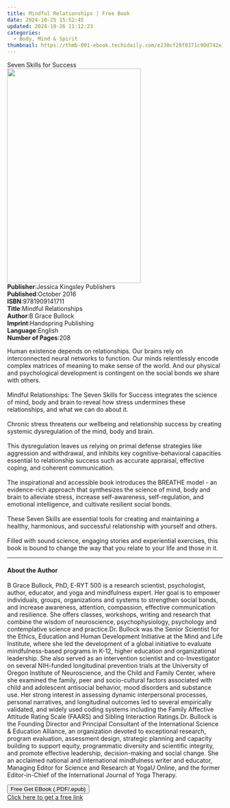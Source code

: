 ```yaml
---
title: Mindful Relationships | Free Book
date: 2024-10-25 15:52:45
updated: 2024-10-26 11:12:23
categories:
  - Body, Mind & Spirit
thumbnail: https://thmb-001-ebook.techidaily.com/e230cf28f8371c90d742e1eecd8a8e3dcb16fbd184975c99bb815ff5b7b27824.jpg
---
```

<main id="book-container">
  <div class="flex flex-col">
    <div class="book-brief flex-1 py-6 px-4 sm:p-6 md:py-10 md:px-8">
      <!-- brief-->
      <div class="book-brief-main">Seven Skills for Success</div>
    </div>
    <div
      class="book-meta-info flex-1 grid gap-4 col-start-1 col-end-3 row-start-1 sm:mb-6 sm:grid-cols-4 lg:gap-6 lg:col-start-2 lg:row-end-6 lg:row-span-6 lg:mb-0"
    >
      <div
        class="book-meta-info-left place-content-center mt-4 p-4 text-sm leading-6 col-start-2 col-span-2 dark:text-slate-400"
      >
        <img
          class="w-full h-500 object-cover rounded-lg sm:h-255 sm:col-span-2 lg:col-span-full"
          src="https://img-001-ebook.techidaily.com/e7fd24e8393240d225f7686069b42062c3d50e7aba51d96871011612b0f3ffc8.jpg"
          alt=""
          width="312"
          height="500"
        />
      </div>
      <div
        class="book-meta-info-right mt-2 col-start-1 row-start-2 col-span-3 self-center"
      >
        <!-- meta data  -->
        <div class="flex flex-col px-4 md:px-8">
          <div class="flex-1">
            <strong>Publisher</strong>:<span class="px-2"
              >Jessica Kingsley Publishers</span
            >
          </div>
          <div class="flex-1">
            <strong>Published</strong>:<span class="px-2">October 2016</span>
          </div>
          <div class="flex-1">
            <strong>ISBN</strong>:<span class="px-2">9781909141711</span>
          </div>
          <div class="flex-1">
            <strong>Title</strong>:<span class="px-2"
              >Mindful Relationships</span
            >
          </div>
          <div class="flex-1">
            <strong>Author</strong>:<span class="px-2">B Grace Bullock</span>
          </div>
          <div class="flex-1">
            <strong>Imprint</strong>:<span class="px-2"
              >Handspring Publishing</span
            >
          </div>
          <div class="flex-1">
            <strong>Language</strong>:<span class="px-2">English</span>
          </div>
          <div class="flex-1">
            <strong>Number of Pages</strong>:<span class="px-2">208</span>
          </div>
        </div>
      </div>
    </div>
    <div class="book-description flex-1 py-6 px-4 sm:p-6 md:py-10 md:px-8">
      <div class="book-description-main">
        <div accordion-content="" id="description">
          <p>
            Human existence depends on relationships. Our brains rely on
            interconnected neural networks to function. Our minds relentlessly
            encode complex matrices of meaning to make sense of the world. And
            our physical and psychological development is contingent on the
            social bonds we share with others.<br /><br />Mindful Relationships:
            The Seven Skills for Success integrates the science of mind, body
            and brain to reveal how stress undermines these relationships, and
            what we can do about it.<br /><br />Chronic stress threatens our
            wellbeing and relationship success by creating systemic
            dysregulation of the mind, body and brain.<br /><br />This
            dysregulation leaves us relying on primal defense strategies like
            aggression and withdrawal, and inhibits key cognitive-behavioral
            capacities essential to relationship success such as accurate
            appraisal, effective coping, and coherent communication.<br /><br />The
            inspirational and accessible book introduces the BREATHE model - an
            evidence-rich approach that synthesizes the science of mind, body
            and brain to alleviate stress, increase self-awareness,
            self-regulation, and emotional intelligence, and cultivate resilient
            social bonds.<br /><br />These Seven Skills are essential tools for
            creating and maintaining a healthy, harmonious, and successful
            relationship with yourself and others.<br /><br />Filled with sound
            science, engaging stories and experiential exercises, this book is
            bound to change the way that you relate to your life and those in
            it.
          </p>
        </div>
        <div class="accordion-fader"></div>
      </div>
    </div>
    <div class="book-excerpts flex-1 py-6 px-4 sm:p-6 md:py-10 md:px-8">
      <!-- excerpts-->
      <div class="book-excerpts-main">
        <hr />
        <h4 class="placeholder placeholder-heading">
          <span>About the Author</span>
        </h4>
        <p>
          B Grace Bullock, PhD, E-RYT 500 is a research scientist, psychologist,
          author, educator, and yoga and mindfulness expert. Her goal is to
          empower individuals, groups, organizations and systems to strengthen
          social bonds, and increase awareness, attention, compassion, effective
          communication and resilience. She offers classes, workshops, writing
          and research that combine the wisdom of neuroscience,
          psychophysiology, psychology and contemplative science and
          practice.Dr. Bullock was the Senior Scientist for the Ethics,
          Education and Human Development Initiative at the Mind and Life
          Institute, where she led the development of a global initiative to
          evaluate mindfulness-based programs in K-12, higher education and
          organizational leadership. She also served as an intervention
          scientist and co-Investigator on several NIH-funded longitudinal
          prevention trials at the University of Oregon Institute of
          Neuroscience, and the Child and Family Center, where she examined the
          family, peer and socio-cultural factors associated with child and
          adolescent antisocial behavior, mood disorders and substance use. Her
          strong interest in assessing dynamic interpersonal processes, personal
          narratives, and longitudinal outcomes led to several empirically
          validated, and widely used coding systems including the Family
          Affective Attitude Rating Scale (FAARS) and Sibling Interaction
          Ratings.Dr. Bullock is the Founding Director and Principal Consultant
          of the International Science &amp; Education Alliance, an organization
          devoted to exceptional research, program evaluation, assessment
          design, strategic planning and capacity building to support equity,
          programmatic diversity and scientific integrity, and promote effective
          leadership, decision-making and social change. She an acclaimed
          national and international mindfulness writer and educator, Managing
          Editor for Science and Research at YogaU Online, and the former
          Editor-in-Chief of the International Journal of Yoga Therapy.
        </p>
      </div>
    </div>
    <div
      class="book-about-author flex-1 py-6 px-4 sm:p-6 md:py-10 md:px-8"
    ></div>
    <div class="book-free-get flex-1 py-6 px-4 sm:p-6 md:py-10 md:px-8">
      <button
        id="btn-free-get"
        class="bg-blue-500 hover:bg-blue-700 text-white font-bold py-2 px-4 rounded"
      >
        Free Get EBook (.PDF/.epub)
      </button>
      <div id="countdown-display" class="px-2 text-lg mt-2"></div>
      <a
        id="free-link"
        class="hidden bg-blue-500 hover:bg-blue-700 text-white font-bold py-2 px-4 rounded"
        href="https://www.ebooks.com/en-us/book/210528181/mindful-relationships/b-grace-bullock/"
        target="_blank"
        >Click here to get a free link</a
      >
    </div>
    <script>
      let countdownTime = 0;
      let countdownInterval = null;
      document
        .getElementById('btn-free-get')
        .addEventListener('click', startCountdown);
      function startCountdown() {
        countdownTime = new Date().getTime() + 60000 * 3;
        countdownInterval = setInterval(updateCountdown, 1000);
        document.getElementById('btn-free-get').disabled = true;
        document
          .getElementById('btn-free-get')
          .classList.add('bg-gray-500', 'cursor-not-allowed');
      }
      function updateCountdown() {
        let currentTime = new Date().getTime();
        let timeLeft = countdownTime - currentTime;
        let secondsLeft = Math.floor(timeLeft / 1000);
        document.getElementById('countdown-display').innerHTML =
          `Remaining time: ${secondsLeft} seconds.`;
        if (secondsLeft <= 0) {
          clearInterval(countdownInterval);
          document.getElementById('btn-free-get').classList.add('hidden');
          document.getElementById('free-link').classList.remove('hidden');
          document.getElementById('countdown-display').innerHTML = '';
        }
      }
    </script>
  </div>
</main>
